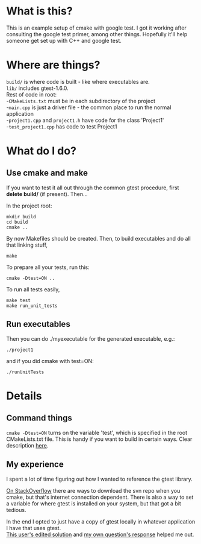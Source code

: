 # What is this?
This is an example setup of cmake with google test. I got it working after
consulting the google test primer, among other things. Hopefully it'll help
someone get set up with C++ and google test.

# Where are things?
`build/` is where code is built - like where executables are.  
`lib/` includes gtest-1.6.0.  
Rest of code in root:  
-`CMakeLists.txt` must be in each subdirectory of the project  
-`main.cpp` is just a driver file - the common place to run the normal
application  
-`project1.cpp` and `project1.h` have code for the class 'Project1'  
-`test_project1.cpp` has code to test Project1  

# What do I do?

## Use cmake and make
If you want to test it all out through the common gtest procedure, first
**delete build/** (if present). Then...

In the project root:

    mkdir build
    cd build
    cmake ..

By now Makefiles should be created.
Then, to build executables and do all that linking stuff,

    make

To prepare all your tests, run this:

    cmake -Dtest=ON ..

To run all tests easily,

    make test
    make run_unit_tests

## Run executables
Then you can do ./myexecutable for the generated executable, e.g.:

    ./project1

and if you did cmake with test=ON:

    ./runUnitTests

# Details

## Command things
`cmake -Dtest=ON` turns on the variable 'test', which is specified in the root
CMakeLists.txt file. This is handy if you want to build in certain ways. Clear
description
[here](http://stackoverflow.com/questions/5998186/cmake-adding-command-line-options).

## My experience
I spent a lot of time figuring out how I wanted to reference the gtest library.  

[On StackOverflow](http://stackoverflow.com/questions/9689183/cmake-googletest)
there are ways to download the svn repo when you cmake, but that's internet
connection dependent. There is also a way to set a variable for where gtest is
installed on your system, but that got a bit tedious.  

In the end I opted to just have a copy of gtest locally in whatever application
I have that uses gtest.  
[This user's edited
solution](http://stackoverflow.com/questions/8507723/how-to-start-working-with-gtest-and-cmake)
and [my own question's
response](http://stackoverflow.com/questions/14148145/gtest-detects-method-only-when-the-method-is-implemented-in-h-not-in-cpp-cma/14157405#14157405)
helped me out.

